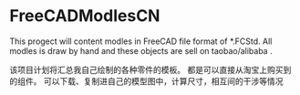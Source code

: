 # FreeCADModlesCN
This progect will content modles in FreeCAD  file format of *.FCStd. All modles is draw by hand and these objects are sell on taobao/alibaba .

该项目计划将汇总我自己绘制的各种零件的模板。 都是可以直接从淘宝上购买到的组件。 可以下载、复制进自己的模型图中，计算尺寸，相互间的干涉等情况
